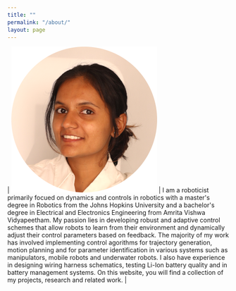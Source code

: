 ```yaml
---
title: ""
permalink: "/about/"
layout: page
---
```


| ![image](/assets/websiteProfile_small.png)      | I am a roboticist primarily focued on dynamics and controls in robotics with a master's degree in Robotics from the Johns Hopkins University and a bachelor's degree in Electrical and Electronics Engineering from Amrita Vishwa Vidyapeetham. My passion lies in developing robust and adaptive control schemes that allow robots to learn from their environment and dynamically adjust their control parameters based on feedback. The majority of my work has involved implementing control agorithms for trajectory generation, motion planning and for parameter identification in various systems such as manipulators, mobile robots and underwater robots. I also have experience in designing wiring harness schematics, testing Li-Ion battery quality and in battery management systems.
On this website, you will find a collection of my projects, research and related work. |



